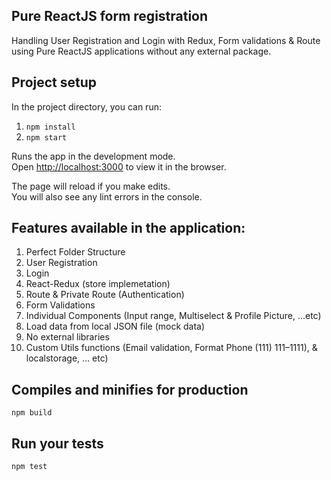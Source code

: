 ## Pure ReactJS form registration
Handling User Registration and Login with Redux, Form validations & Route using Pure ReactJS applications without any external package.

## Project setup

In the project directory, you can run:
1. ``` npm install ```
2. ```npm start```

Runs the app in the development mode.<br />
Open [http://localhost:3000](http://localhost:3000) to view it in the browser.

The page will reload if you make edits.<br />
You will also see any lint errors in the console.

## Features available in the application:
1. Perfect Folder Structure
2. User Registration
3. Login
3. React-Redux (store implemetation)
5. Route & Private Route (Authentication)
6. Form Validations
7. Individual Components (Input range, Multiselect & Profile Picture, …etc)
8. Load data from local JSON file (mock data)
9. No external libraries
10. Custom Utils functions (Email validation, Format Phone (111) 111–1111), & localstorage, ... etc)


## Compiles and minifies for production
```npm build```

## Run your tests
```npm test```
